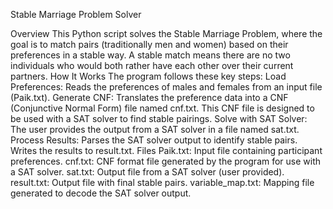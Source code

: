 Stable Marriage Problem Solver

Overview
This Python script solves the Stable Marriage Problem, where the goal is to match pairs (traditionally men and women) based on their preferences in a stable way. A stable match means there are no two individuals who would both rather have each other over their current partners.
How It Works
The program follows these key steps:
Load Preferences:
Reads the preferences of males and females from an input file (Paik.txt).
Generate CNF:
Translates the preference data into a CNF (Conjunctive Normal Form) file named cnf.txt.
This CNF file is designed to be used with a SAT solver to find stable pairings.
Solve with SAT Solver:
The user provides the output from a SAT solver in a file named sat.txt.
Process Results:
Parses the SAT solver output to identify stable pairs.
Writes the results to result.txt.
Files
Paik.txt: Input file containing participant preferences.
cnf.txt: CNF format file generated by the program for use with a SAT solver.
sat.txt: Output file from a SAT solver (user provided).
result.txt: Output file with final stable pairs.
variable_map.txt: Mapping file generated to decode the SAT solver output.
